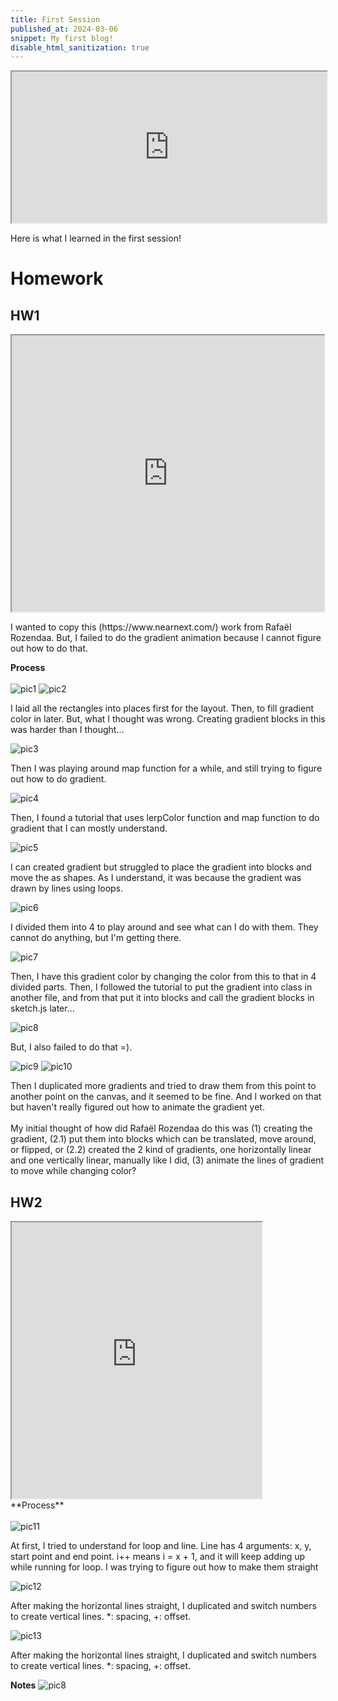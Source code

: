 ```yaml
---
title: First Session
published_at: 2024-03-06
snippet: My first blog!
disable_html_sanitization: true
---
```


<iframe src="https://editor.p5js.org/kimnhudiep2003/full/4xTclF0v2" width ="100%" height = "242px"></iframe>
<p>Here is what I learned in the first session!</p>

# Homework

## HW1
<iframe src="https://editor.p5js.org/kimnhudiep2003/full/AEnURm_oi" width ="500px" height = "442px"></iframe>
<p>I wanted to copy this (https://www.nearnext.com/) work from Rafaël Rozendaa. But, I failed to do the gradient animation because I cannot figure out how to do that.</p>

**Process**
<br> 
<br>
<img src="/static/240306_first_post/Screenshot 2024-03-12 at 2.46.07 PM.png" alt="pic1">
<img src="/static/240306_first_post/Screenshot 2024-03-12 at 3.59.00 PM.png" alt="pic2">

<p>I laid all the rectangles into places first for the layout. Then, to fill gradient color in later. But, what I thought was wrong. Creating gradient blocks in this was harder than I thought...</p>

<img src="/static/240306_first_post/Screenshot 2024-03-12 at 5.01.42 PM.png" alt="pic3">
<p>Then I was playing around map function for a while, and still trying to figure out how to do gradient.</p>

<img src="/static/240306_first_post/Screenshot 2024-03-12 at 5.34.45 PM.png" alt="pic4">
<p>Then, I found a tutorial that uses lerpColor function and map function to do gradient that I can mostly understand.</p>

<img src="/static/240306_first_post/Screenshot 2024-03-12 at 6.01.54 PM.png" alt="pic5">
<p>I can created gradient but struggled to place the gradient into blocks and move the as shapes. As I understand, it was because the gradient was drawn by lines using loops.</p>

<img src="/static/240306_first_post/Screenshot 2024-03-12 at 6.08.56 PM.png" alt="pic6">
<p>I divided them into 4 to play around and see what can I do with them. They cannot do anything, but I'm getting there.</p>

<img src="/static/240306_first_post/Screenshot 2024-03-12 at 6.45.52 PM.png" alt="pic7">
<p>Then, I have this gradient color by changing the color from this to that in 4 divided parts. Then, I followed the tutorial to put the gradient into class in another file, and from that put it into blocks and call the gradient blocks in sketch.js later...</p>

<img src="/static/240306_first_post/Screenshot 2024-03-12 at 7.13.36 PM.png" alt="pic8">
<p>But, I also failed to do that =).</p>

<img src="/static/240306_first_post/Screenshot 2024-03-12 at 7.43.54 PM.png" alt="pic9">
<img src="/static/240306_first_post/Screenshot 2024-03-12 at 7.43.54 PM.png" alt="pic10">
<p>Then I duplicated more gradients and tried to draw them from this point to another point on the canvas, and it seemed to be fine. And I worked on that but haven't really figured out how to animate the gradient yet. 
<br>
<br>
My initial thought of how did Rafaël Rozendaa do this was (1) creating the gradient, (2.1) put them into blocks which can be translated, move around, or flipped, or (2.2) created the 2 kind of gradients, one horizontally linear and one vertically linear, manually like I did, (3) animate the lines of gradient to move while changing color?</p>

## HW2
<iframe src="https://editor.p5js.org/kimnhudiep2003/full/lWW5WM39P" width ="400px" height = "442px"></iframe>
<br>
**Process**
<br>
<br>
<img src="/static/240306_first_post/Screenshot 2024-03-11 at 2.13.42 PM.png" alt="pic11">
<p>At first, I tried to understand for loop and line. Line has 4 arguments: x, y, start point and end point. i++ means i = x + 1, and it will keep adding up while running for loop. I was trying to figure out how to make them straight</p>

<img src="/static/240306_first_post/Screenshot 2024-03-11 at 2.13.16 PM.png" alt="pic12">
<p>After making the horizontal lines straight, I duplicated and switch numbers to create vertical lines. *: spacing, +: offset.</p>

<img src="/static/240306_first_post/Screenshot 2024-03-11 at 2.13.16 PM.png" alt="pic13">
<p>After making the horizontal lines straight, I duplicated and switch numbers to create vertical lines. *: spacing, +: offset.</p>

**Notes**
<img src="/static/240306_first_post/Screenshot 2024-03-11 at 2.13.42 PM.png" alt="pic8">

